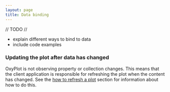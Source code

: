 ```yaml
---
layout: page
title: Data binding
---
```


// TODO //

- explain different ways to bind to data 
- include code examples

### Updating the plot after data has changed

OxyPlot is not observing property or collection changes. This means that the client application is responsible for refreshing the plot when the content has changed. See the [how to refresh a plot](./refresh-plot) section for information about how to do this.
